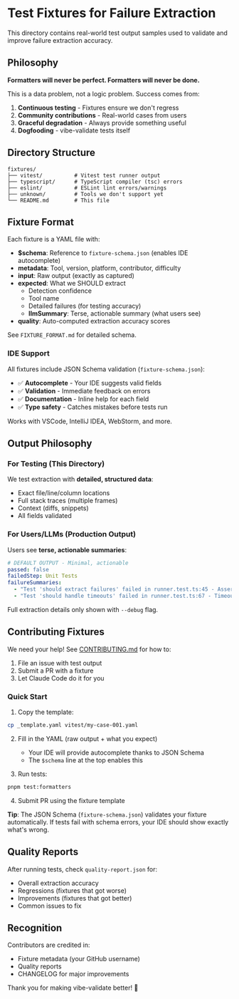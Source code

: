 # Test Fixtures for Failure Extraction

This directory contains real-world test output samples used to validate and improve failure extraction accuracy.

## Philosophy

**Formatters will never be perfect. Formatters will never be done.**

This is a data problem, not a logic problem. Success comes from:
1. **Continuous testing** - Fixtures ensure we don't regress
2. **Community contributions** - Real-world cases from users
3. **Graceful degradation** - Always provide something useful
4. **Dogfooding** - vibe-validate tests itself

## Directory Structure

```
fixtures/
├── vitest/          # Vitest test runner output
├── typescript/      # TypeScript compiler (tsc) errors
├── eslint/          # ESLint lint errors/warnings
├── unknown/         # Tools we don't support yet
└── README.md        # This file
```

## Fixture Format

Each fixture is a YAML file with:
- **$schema**: Reference to `fixture-schema.json` (enables IDE autocomplete)
- **metadata**: Tool, version, platform, contributor, difficulty
- **input**: Raw output (exactly as captured)
- **expected**: What we SHOULD extract
  - Detection confidence
  - Tool name
  - Detailed failures (for testing accuracy)
  - **llmSummary**: Terse, actionable summary (what users see)
- **quality**: Auto-computed extraction accuracy scores

See `FIXTURE_FORMAT.md` for detailed schema.

### IDE Support

All fixtures include JSON Schema validation (`fixture-schema.json`):
- ✅ **Autocomplete** - Your IDE suggests valid fields
- ✅ **Validation** - Immediate feedback on errors
- ✅ **Documentation** - Inline help for each field
- ✅ **Type safety** - Catches mistakes before tests run

Works with VSCode, IntelliJ IDEA, WebStorm, and more.

## Output Philosophy

### For Testing (This Directory)
We test extraction with **detailed, structured data**:
- Exact file/line/column locations
- Full stack traces (multiple frames)
- Context (diffs, snippets)
- All fields validated

### For Users/LLMs (Production Output)
Users see **terse, actionable summaries**:
```yaml
# DEFAULT OUTPUT - Minimal, actionable
passed: false
failedStep: Unit Tests
failureSummaries:
  - "Test 'should extract failures' failed in runner.test.ts:45 - AssertionError: expected 2 to equal 3"
  - "Test 'should handle timeouts' failed in runner.test.ts:67 - Timeout of 5000ms exceeded"
```

Full extraction details only shown with `--debug` flag.

## Contributing Fixtures

We need your help! See [CONTRIBUTING.md](../../../CONTRIBUTING.md) for how to:
1. File an issue with test output
2. Submit a PR with a fixture
3. Let Claude Code do it for you

### Quick Start

1. Copy the template:
```bash
cp _template.yaml vitest/my-case-001.yaml
```

2. Fill in the YAML (raw output + what you expect)
   - Your IDE will provide autocomplete thanks to JSON Schema
   - The `$schema` line at the top enables this

3. Run tests:
```bash
pnpm test:formatters
```

4. Submit PR using the fixture template

**Tip**: The JSON Schema (`fixture-schema.json`) validates your fixture automatically. If tests fail with schema errors, your IDE should show exactly what's wrong.

## Quality Reports

After running tests, check `quality-report.json` for:
- Overall extraction accuracy
- Regressions (fixtures that got worse)
- Improvements (fixtures that got better)
- Common issues to fix

## Recognition

Contributors are credited in:
- Fixture metadata (your GitHub username)
- Quality reports
- CHANGELOG for major improvements

Thank you for making vibe-validate better! 🙏
